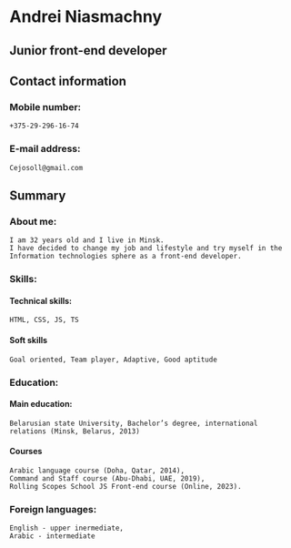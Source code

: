# Andrei Niasmachny

## Junior front-end developer


## Contact information

### Mobile number:

    +375-29-296-16-74

### E-mail address:

    Cejosoll@gmail.com
    
## Summary

### About me:

    I am 32 years old and I live in Minsk. 
    I have decided to change my job and lifestyle and try myself in the 
    Information technologies sphere as a front-end developer.

### Skills:

#### Technical skills:

    HTML, CSS, JS, TS

#### Soft skills 

    Goal oriented, Team player, Adaptive, Good aptitude

### Education:

#### Main education:

    Belarusian state University, Bachelor’s degree, international relations (Minsk, Belarus, 2013)

#### Courses 

    Arabic language course (Doha, Qatar, 2014),
    Command and Staff course (Abu-Dhabi, UAE, 2019),
    Rolling Scopes School JS Front-end course (Online, 2023).

### Foreign languages:

    English - upper inermediate,
    Arabic - intermediate
